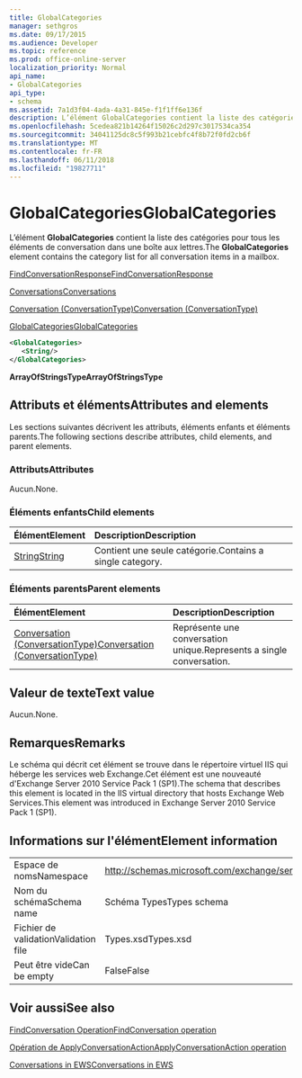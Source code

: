```yaml
---
title: GlobalCategories
manager: sethgros
ms.date: 09/17/2015
ms.audience: Developer
ms.topic: reference
ms.prod: office-online-server
localization_priority: Normal
api_name:
- GlobalCategories
api_type:
- schema
ms.assetid: 7a1d3f04-4ada-4a31-845e-f1f1ff6e136f
description: L’élément GlobalCategories contient la liste des catégories pour tous les éléments de conversation dans une boîte aux lettres.
ms.openlocfilehash: 5cedea821b14264f15026c2d297c3017534ca354
ms.sourcegitcommit: 34041125dc8c5f993b21cebfc4f8b72f0fd2cb6f
ms.translationtype: MT
ms.contentlocale: fr-FR
ms.lasthandoff: 06/11/2018
ms.locfileid: "19827711"
---
```

# <a name="globalcategories"></a><span data-ttu-id="f82a7-103">GlobalCategories</span><span class="sxs-lookup"><span data-stu-id="f82a7-103">GlobalCategories</span></span>

<span data-ttu-id="f82a7-104">L’élément **GlobalCategories** contient la liste des catégories pour tous les éléments de conversation dans une boîte aux lettres.</span><span class="sxs-lookup"><span data-stu-id="f82a7-104">The **GlobalCategories** element contains the category list for all conversation items in a mailbox.</span></span> 
  
[<span data-ttu-id="f82a7-105">FindConversationResponse</span><span class="sxs-lookup"><span data-stu-id="f82a7-105">FindConversationResponse</span></span>](findconversationresponse.md)
  
[<span data-ttu-id="f82a7-106">Conversations</span><span class="sxs-lookup"><span data-stu-id="f82a7-106">Conversations</span></span>](conversations-ex15websvcsotherref.md)
  
[<span data-ttu-id="f82a7-107">Conversation (ConversationType)</span><span class="sxs-lookup"><span data-stu-id="f82a7-107">Conversation (ConversationType)</span></span>](conversation-conversationtype.md)
  
[<span data-ttu-id="f82a7-108">GlobalCategories</span><span class="sxs-lookup"><span data-stu-id="f82a7-108">GlobalCategories</span></span>](globalcategories.md)
  
```XML
<GlobalCategories>
   <String/>
</GlobalCategories>
```

 <span data-ttu-id="f82a7-109">**ArrayOfStringsType**</span><span class="sxs-lookup"><span data-stu-id="f82a7-109">**ArrayOfStringsType**</span></span>
## <a name="attributes-and-elements"></a><span data-ttu-id="f82a7-110">Attributs et éléments</span><span class="sxs-lookup"><span data-stu-id="f82a7-110">Attributes and elements</span></span>

<span data-ttu-id="f82a7-111">Les sections suivantes décrivent les attributs, éléments enfants et éléments parents.</span><span class="sxs-lookup"><span data-stu-id="f82a7-111">The following sections describe attributes, child elements, and parent elements.</span></span>
  
### <a name="attributes"></a><span data-ttu-id="f82a7-112">Attributs</span><span class="sxs-lookup"><span data-stu-id="f82a7-112">Attributes</span></span>

<span data-ttu-id="f82a7-113">Aucun.</span><span class="sxs-lookup"><span data-stu-id="f82a7-113">None.</span></span>
  
### <a name="child-elements"></a><span data-ttu-id="f82a7-114">Éléments enfants</span><span class="sxs-lookup"><span data-stu-id="f82a7-114">Child elements</span></span>

|<span data-ttu-id="f82a7-115">**Élément**</span><span class="sxs-lookup"><span data-stu-id="f82a7-115">**Element**</span></span>|<span data-ttu-id="f82a7-116">**Description**</span><span class="sxs-lookup"><span data-stu-id="f82a7-116">**Description**</span></span>|
|:-----|:-----|
|[<span data-ttu-id="f82a7-117">String</span><span class="sxs-lookup"><span data-stu-id="f82a7-117">String</span></span>](string.md) <br/> |<span data-ttu-id="f82a7-118">Contient une seule catégorie.</span><span class="sxs-lookup"><span data-stu-id="f82a7-118">Contains a single category.</span></span>  <br/> |
   
### <a name="parent-elements"></a><span data-ttu-id="f82a7-119">Éléments parents</span><span class="sxs-lookup"><span data-stu-id="f82a7-119">Parent elements</span></span>

|<span data-ttu-id="f82a7-120">**Élément**</span><span class="sxs-lookup"><span data-stu-id="f82a7-120">**Element**</span></span>|<span data-ttu-id="f82a7-121">**Description**</span><span class="sxs-lookup"><span data-stu-id="f82a7-121">**Description**</span></span>|
|:-----|:-----|
|[<span data-ttu-id="f82a7-122">Conversation (ConversationType)</span><span class="sxs-lookup"><span data-stu-id="f82a7-122">Conversation (ConversationType)</span></span>](conversation-conversationtype.md) <br/> |<span data-ttu-id="f82a7-123">Représente une conversation unique.</span><span class="sxs-lookup"><span data-stu-id="f82a7-123">Represents a single conversation.</span></span>  <br/> |
   
## <a name="text-value"></a><span data-ttu-id="f82a7-124">Valeur de texte</span><span class="sxs-lookup"><span data-stu-id="f82a7-124">Text value</span></span>

<span data-ttu-id="f82a7-125">Aucun.</span><span class="sxs-lookup"><span data-stu-id="f82a7-125">None.</span></span>
  
## <a name="remarks"></a><span data-ttu-id="f82a7-126">Remarques</span><span class="sxs-lookup"><span data-stu-id="f82a7-126">Remarks</span></span>

<span data-ttu-id="f82a7-127">Le schéma qui décrit cet élément se trouve dans le répertoire virtuel IIS qui héberge les services web Exchange.Cet élément est une nouveauté d'Exchange Server 2010 Service Pack 1 (SP1).</span><span class="sxs-lookup"><span data-stu-id="f82a7-127">The schema that describes this element is located in the IIS virtual directory that hosts Exchange Web Services.This element was introduced in Exchange Server 2010 Service Pack 1 (SP1).</span></span>
  
## <a name="element-information"></a><span data-ttu-id="f82a7-128">Informations sur l'élément</span><span class="sxs-lookup"><span data-stu-id="f82a7-128">Element information</span></span>

|||
|:-----|:-----|
|<span data-ttu-id="f82a7-129">Espace de noms</span><span class="sxs-lookup"><span data-stu-id="f82a7-129">Namespace</span></span>  <br/> |http://schemas.microsoft.com/exchange/services/2006/types  <br/> |
|<span data-ttu-id="f82a7-130">Nom du schéma</span><span class="sxs-lookup"><span data-stu-id="f82a7-130">Schema name</span></span>  <br/> |<span data-ttu-id="f82a7-131">Schéma Types</span><span class="sxs-lookup"><span data-stu-id="f82a7-131">Types schema</span></span>  <br/> |
|<span data-ttu-id="f82a7-132">Fichier de validation</span><span class="sxs-lookup"><span data-stu-id="f82a7-132">Validation file</span></span>  <br/> |<span data-ttu-id="f82a7-133">Types.xsd</span><span class="sxs-lookup"><span data-stu-id="f82a7-133">Types.xsd</span></span>  <br/> |
|<span data-ttu-id="f82a7-134">Peut être vide</span><span class="sxs-lookup"><span data-stu-id="f82a7-134">Can be empty</span></span>  <br/> |<span data-ttu-id="f82a7-135">False</span><span class="sxs-lookup"><span data-stu-id="f82a7-135">False</span></span>  <br/> |
   
## <a name="see-also"></a><span data-ttu-id="f82a7-136">Voir aussi</span><span class="sxs-lookup"><span data-stu-id="f82a7-136">See also</span></span>



[<span data-ttu-id="f82a7-137">FindConversation Operation</span><span class="sxs-lookup"><span data-stu-id="f82a7-137">FindConversation operation</span></span>](findconversation-operation.md)
  
[<span data-ttu-id="f82a7-138">Opération de ApplyConversationAction</span><span class="sxs-lookup"><span data-stu-id="f82a7-138">ApplyConversationAction operation</span></span>](applyconversationaction-operation.md)


[<span data-ttu-id="f82a7-139">Conversations in EWS</span><span class="sxs-lookup"><span data-stu-id="f82a7-139">Conversations in EWS</span></span>](http://msdn.microsoft.com/library/91e64629-db6c-4c94-9dcb-d386232e8467%28Office.15%29.aspx)

